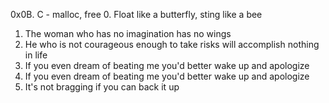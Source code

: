 0x0B. C - malloc, free
0. Float like a butterfly, sting like a bee
1. The woman who has no imagination has no wings
2. He who is not courageous enough to take risks will accomplish nothing in life
3. If you even dream of beating me you'd better wake up and apologize
3. If you even dream of beating me you'd better wake up and apologize
4. It's not bragging if you can back it up

